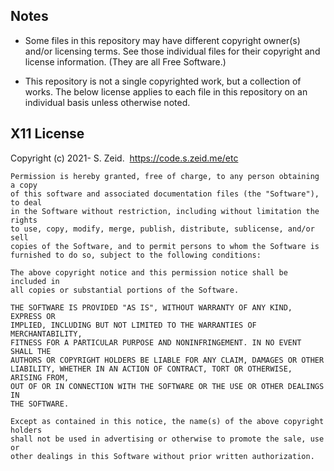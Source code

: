 ## Notes

* Some files in this repository may have different copyright owner(s) and/or
  licensing terms.  See those individual files for their copyright and license
  information.  (They are all Free Software.)

* This repository is not a single copyrighted work, but a collection of works.
  The below license applies to each file in this repository on an individual
  basis unless otherwise noted.


## X11 License

Copyright (c) 2021- S. Zeid.  
<https://code.s.zeid.me/etc>

```
Permission is hereby granted, free of charge, to any person obtaining a copy
of this software and associated documentation files (the "Software"), to deal
in the Software without restriction, including without limitation the rights
to use, copy, modify, merge, publish, distribute, sublicense, and/or sell
copies of the Software, and to permit persons to whom the Software is
furnished to do so, subject to the following conditions:

The above copyright notice and this permission notice shall be included in
all copies or substantial portions of the Software.

THE SOFTWARE IS PROVIDED "AS IS", WITHOUT WARRANTY OF ANY KIND, EXPRESS OR
IMPLIED, INCLUDING BUT NOT LIMITED TO THE WARRANTIES OF MERCHANTABILITY,
FITNESS FOR A PARTICULAR PURPOSE AND NONINFRINGEMENT. IN NO EVENT SHALL THE
AUTHORS OR COPYRIGHT HOLDERS BE LIABLE FOR ANY CLAIM, DAMAGES OR OTHER
LIABILITY, WHETHER IN AN ACTION OF CONTRACT, TORT OR OTHERWISE, ARISING FROM,
OUT OF OR IN CONNECTION WITH THE SOFTWARE OR THE USE OR OTHER DEALINGS IN
THE SOFTWARE.

Except as contained in this notice, the name(s) of the above copyright holders
shall not be used in advertising or otherwise to promote the sale, use or
other dealings in this Software without prior written authorization.
```
